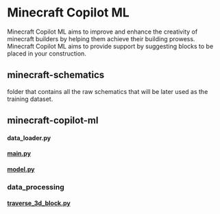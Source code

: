 # Minecraft Copilot ML

Minecraft Copilot ML aims to improve and enhance the creativity of minecraft builders by helping them achieve their building prowess. Minecraft Copilot ML aims to provide support by suggesting blocks to be placed in your construction.

## minecraft-schematics
folder that contains all the raw schematics that will be later used as the training dataset.

## minecraft-copilot-ml
#### data_loader.py
#### [main.py](minecraft_copilot_ml\main.py)
#### [model.py](minecraft_copilot_ml\model.py)
### data_processing
#### [traverse_3d_block.py](minecraft_copilot_ml\data_processing\traverse_3d_block.py)
